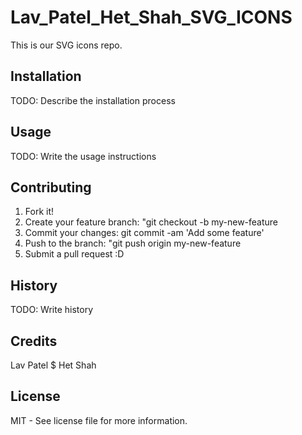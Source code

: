 # Lav_Patel_Het_Shah_SVG_ICONS

This is our SVG icons repo.

## Installation

TODO: Describe the installation process

## Usage

TODO: Write the usage instructions

## Contributing

1. Fork it!
2. Create your feature branch: "git checkout -b my-new-feature
3. Commit your changes: git commit -am 'Add some feature'
4. Push to the branch: "git push origin my-new-feature
5. Submit a pull request :D

## History

TODO: Write history

## Credits

Lav Patel $ Het Shah

## License

MIT - See license file for more information.
